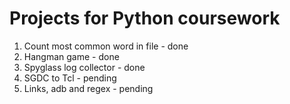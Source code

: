 # Projects for Python coursework

1. Count most common word in file - done
2. Hangman game - done
3. Spyglass log collector - done
4. SGDC to Tcl - pending
5. Links, adb and regex - pending
